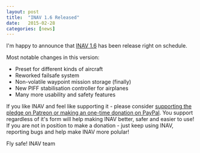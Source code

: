 ```yaml
---
layout: post
title:  "INAV 1.6 Released"
date:   2015-02-28
categories: [news]
---
```


I'm happy to announce that [INAV 1.6](https://github.com/iNavFlight/inav/releases/tag/1.6) has been release right on schedule.

Most notable changes in this version:

 * Preset for different kinds of aircraft
 * Reworked failsafe system
 * Non-volatile waypoint mission storage (finally)
 * New PIFF stabilisation controller for airplanes
 * Many more usability and safety features

If you like INAV and feel like supporting it - please consider [supporting the pledge on Patreon or making an one-time donation on PayPal](https://inavflight.github.io/supporting-inav/). You support regardless of it's form will help making INAV better, safer and easier to use! If you are not in position to make a donation - just keep using INAV, reporting bugs and help make INAV more polular!

Fly safe!
INAV team